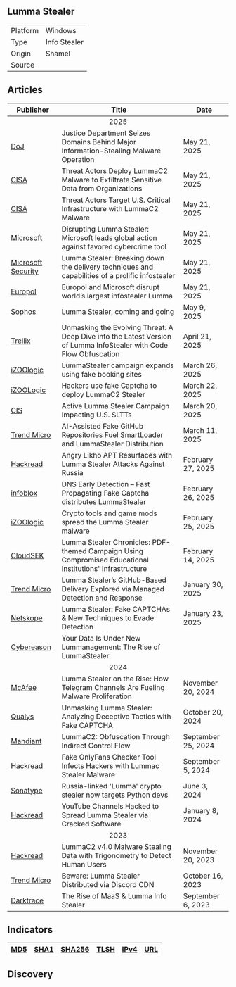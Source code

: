 <h2>Lumma Stealer</h2>
<table>
  <tr>
    <td>Platform</td>
    <td>Windows</td>
  </tr>
  <tr>
    <td>Type</td>
    <td>Info Stealer</td>
  </tr>
  <tr>
    <td>Origin</td>
    <td>Shamel</td>
  </tr>
  <tr>
    <td>Source</td>
    <td>
      <a href=""></a>
    </td>
  </tr>
</table>

<h2>Articles</h2>
<table>
  <thead>
    <tr>
      <th>Publisher</th>
      <th>Title</th>
      <th>Date</th>
    </tr>
  </thead>
  <tbody>
    <tr>
      <td colspan="100" align="center">2025</td>
    </tr>
    <tr>
      <td>
        <a href="https://www.justice.gov/opa/pr/justice-department-seizes-domains-behind-major-information-stealing-malware-operation">DoJ</a>
      </td>
      <td>Justice Department Seizes Domains Behind Major Information-Stealing Malware Operation</td>
      <td>May 21, 2025</td>
    </tr>
    <tr>
      <td>
        <a href="https://www.cisa.gov/news-events/cybersecurity-advisories/aa25-141b">CISA</a>
      </td>
      <td>Threat Actors Deploy LummaC2 Malware to Exfiltrate Sensitive Data from Organizations</td>
      <td>May 21, 2025</td>
    </tr>
    <tr>
      <td>
        <a href="https://www.cisa.gov/news-events/alerts/2025/05/21/threat-actors-target-us-critical-infrastructure-lummac2-malware">CISA</a>
      </td>
      <td>Threat Actors Target U.S. Critical Infrastructure with LummaC2 Malware</td>
      <td>May 21, 2025</td>
    </tr>
    <tr>
      <td>
        <a href="https://blogs.microsoft.com/on-the-issues/2025/05/21/microsoft-leads-global-action-against-favored-cybercrime-tool/">Microsoft</a>
      </td>
      <td>Disrupting Lumma Stealer: Microsoft leads global action against favored cybercrime tool</td>
      <td>May 21, 2025</td>
    </tr>
    <tr>
      <td>
        <a href="https://www.microsoft.com/en-us/security/blog/2025/05/21/lumma-stealer-breaking-down-the-delivery-techniques-and-capabilities-of-a-prolific-infostealer/">Microsoft Security</a>
      </td>
      <td>Lumma Stealer: Breaking down the delivery techniques and capabilities of a prolific infostealer</td>
      <td>May 21, 2025</td>
    </tr>
    <tr>
      <td>
        <a href="https://www.europol.europa.eu/media-press/newsroom/news/europol-and-microsoft-disrupt-world%E2%80%99s-largest-infostealer-lumma">Europol</a>
      </td>
      <td>Europol and Microsoft disrupt world’s largest infostealer Lumma</td>
      <td>May 21, 2025</td>
    </tr>
    <tr>
      <td>
        <a href="https://news.sophos.com/en-us/2025/05/09/lumma-stealer-coming-and-going/">Sophos</a>
      </td>
      <td>Lumma Stealer, coming and going</td>
      <td>May 9, 2025</td>
    </tr>
    <tr>
      <td>
        <a href="https://www.trellix.com/blogs/research/a-deep-dive-into-the-latest-version-of-lumma-infostealer/">Trellix</a>
      </td>
      <td>Unmasking the Evolving Threat: A Deep Dive into the Latest Version of Lumma InfoStealer with Code Flow Obfuscation</td>
      <td>April 21, 2025</td>
    </tr>
    <tr>
      <td>
        <a href="https://izoologic.com/financial-malware/lummastealer-campaign-expands-using-fake-booking-sites/">iZOOlogic</a>
      </td>
      <td>LummaStealer campaign expands using fake booking sites</td>
      <td>March 26, 2025</td>
    </tr>
    <tr>
      <td>
        <a href="https://izoologic.com/financial-malware/hackers-use-fake-captcha-to-deploy-lummac2-stealer/">iZOOLogic</a>
      </td>
      <td>Hackers use fake Captcha to deploy LummaC2 Stealer</td>
      <td>March 22, 2025</td>
    </tr>
    <tr>
      <td>
        <a href="https://www.cisecurity.org/insights/blog/active-lumma-stealer-campaign-impacting-us-sltts">CIS</a>
      </td>
      <td>Active Lumma Stealer Campaign Impacting U.S. SLTTs</td>
      <td>March 20, 2025</td>
    </tr>
    <tr>
      <td>
        <a href="https://www.trendmicro.com/en_us/research/25/c/ai-assisted-fake-github-repositories.html">Trend Micro</a>
      </td>
      <td>AI-Assisted Fake GitHub Repositories Fuel SmartLoader and LummaStealer Distribution</td>
      <td>March 11, 2025</td>
    </tr>
    <tr>
      <td>
        <a href="https://hackread.com/angry-likho-apt-lumma-stealer-attacks-on-russia/">Hackread</a>
      </td>
      <td>Angry Likho APT Resurfaces with Lumma Stealer Attacks Against Russia</td>
      <td>February 27, 2025</td>
    </tr>
      <tr>
      <td>
        <a href="https://blogs.infoblox.com/threat-intelligence/dns-early-detection-fast-propagating-fake-captcha-distributes-lummastealer/">infoblox</a>
      </td>
      <td>DNS Early Detection – Fast Propagating Fake Captcha distributes LummaStealer</td>
      <td>February 26, 2025</td>
    </tr>
    <tr>
      <td>
        <a href="https://izoologic.com/financial-malware/__trashed/">iZOOlogic</a>
      </td>
      <td>Crypto tools and game mods spread the Lumma Stealer malware</td>
      <td>February 25, 2025</td>
    </tr>
    <tr>
      <td>
        <a href="https://www.cloudsek.com/blog/lumma-stealer-chronicles-pdf-themed-campaign-using-compromised-educational-institutions-infrastructure">CloudSEK</a>
      </td>
      <td>Lumma Stealer Chronicles: PDF-themed Campaign Using Compromised Educational Institutions' Infrastructure</td>
      <td>February 14, 2025</td>
    </tr>
    <tr>
      <td>
        <a href="https://www.trendmicro.com/en_us/research/25/a/lumma-stealers-github-based-delivery-via-mdr.html">Trend Micro</a>
      </td>
      <td>Lumma Stealer’s GitHub-Based Delivery Explored via Managed Detection and Response</td>
      <td>January 30, 2025</td>
    </tr>
    <tr>
      <td>
        <a href="https://www.netskope.com/blog/lumma-stealer-fake-captchas-new-techniques-to-evade-detection">Netskope</a>
      </td>
      <td>Lumma Stealer: Fake CAPTCHAs & New Techniques to Evade Detection</td>
      <td>January 23, 2025</td>
    </tr>
    <tr>
      <td>
        <a href="https://www.cybereason.com/blog/threat-analysis-rise-of-lummastealer">Cybereason</a>
      </td>
      <td>Your Data Is Under New Lummanagement: The Rise of LummaStealer</td>
      <td></td>
    </tr>
    <tr>
      <td colspan="100" align="center">2024</td>
    </tr>
    <tr>
      <td>
        <a href="https://www.mcafee.com/blogs/other-blogs/mcafee-labs/lumma-stealer-on-the-rise-how-telegram-channels-are-fueling-malware-proliferation/">McAfee</a>
      </td>
      <td>Lumma Stealer on the Rise: How Telegram Channels Are Fueling Malware Proliferation</td>
      <td>November 20, 2024</td>
    </tr>
    <tr>
      <td>
        <a href="https://blog.qualys.com/vulnerabilities-threat-research/2024/10/20/unmasking-lumma-stealer-analyzing-deceptive-tactics-with-fake-captcha">Qualys</a>
      </td>
      <td>Unmasking Lumma Stealer: Analyzing Deceptive Tactics with Fake CAPTCHA</td>
      <td>October 20, 2024</td>
    </tr>
    <tr>
      <td>
        <a href="https://cloud.google.com/blog/topics/threat-intelligence/lummac2-obfuscation-through-indirect-control-flow">Mandiant</a>
      </td>
      <td>LummaC2: Obfuscation Through Indirect Control Flow</td>
      <td>September 25, 2024</td>
    </tr>
    <tr>
      <td>
        <a href="https://hackread.com/onlyfans-checker-tool-hackers-lummac-stealer-malware/">Hackread</a>
      </td>
      <td>Fake OnlyFans Checker Tool Infects Hackers with Lummac Stealer Malware</td>
      <td>September 5, 2024</td>
    </tr>
    <tr>
      <td>
        <a href="https://www.sonatype.com/blog/crytic-compilers-typosquats-known-crypto-library-drops-windows-trojan">Sonatype</a>
      </td>
      <td>Russia-linked 'Lumma' crypto stealer now targets Python devs</td>
      <td>June 3, 2024</td>
    </tr>
    <tr>
      <td>
        <a href="https://hackread.com/youtube-channels-hacked-lumma-stealer-software/">Hackread</a>
      </td>
      <td>YouTube Channels Hacked to Spread Lumma Stealer via Cracked Software</td>
      <td>January 8, 2024</td>
    </tr>
    <tr>
      <td colspan="100" align="center">2023</td>
    </tr>
    <tr>
      <td>
        <a href="https://hackread.com/lummac2-v4-0-malware-trigonometry-detect-humans/">Hackread</a>
      </td>
      <td>LummaC2 v4.0 Malware Stealing Data with Trigonometry to Detect Human Users</td>
      <td>November 20, 2023</td>
    </tr>
    <tr>
      <td>
        <a href="https://www.trendmicro.com/en_us/research/23/j/beware-lumma-stealer-distributed-via-discord-cdn-.html">Trend Micro</a>
      </td>
      <td>Beware: Lumma Stealer Distributed via Discord CDN</td>
      <td>October 16, 2023</td>
    </tr>
    <tr>
      <td>
        <a href="https://www.darktrace.com/blog/the-rise-of-the-lumma-info-stealer">Darktrace</a>
      </td>
      <td>The Rise of MaaS & Lumma Info Stealer</td>
      <td>September 6, 2023</td>
    </tr>
  </tbody>
</table>


<h2>Indicators</h2>
<table>
  <thead>
    <tr>
      <th>
        <a href="https://github.com/PudgyDragon/Threat-Intel/blob/main/All/Lumma%20Stealer/samples.md5">MD5</a>
      </th>
      <th>
        <a href="https://github.com/PudgyDragon/Threat-Intel/blob/main/All/Lumma%20Stealer/samples.sha1">SHA1</a>
      </th>
      <th>
        <a href="https://github.com/PudgyDragon/Threat-Intel/blob/main/All/Lumma%20Stealer/samples.sha256">SHA256</a>
      </th>
      <th>
        <a href="https://github.com/PudgyDragon/Threat-Intel/blob/main/All/Lumma%20Stealer/samples.tlsh">TLSH</a>
      </th>
      <th>
        <a href="https://github.com/PudgyDragon/Threat-Intel/blob/main/All/Lumma%20Stealer/IPv4.txt">IPv4</a>
      </th>
      <th>
        <a href="https://github.com/PudgyDragon/Threat-Intel/blob/main/All/Lumma%20Stealer/url.txt">URL</a>
      </th>
    </tr>
  </thead>
</table>


<h2>Discovery</h2>

